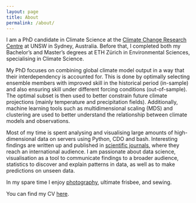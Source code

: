 ```yaml
---
layout: page
title: About
permalink: /about/
---
```


I am a PhD candidate in Climate Science at the [Climate Change Research Centre](http://www.ccrc.unsw.edu.au/ccrc-team/students/nadja-herger) at UNSW in Sydney, Australia. Before that, I completed both my Bachelor’s and Master’s degrees at ETH Zürich in Environmental Sciences, specialising in Climate Science.

My PhD focuses on combining global climate model output in a way that their interdependency is accounted for. This is done by optimally selecting ensemble members with improved skill in the historical period (in-sample) and also ensuring skill under different forcing conditions (out-of-sample). The optimal subset is then used to better constrain future climate projections (mainly temperature and precipitation fields). Additionally, machine learning tools such as multidimensional scaling (MDS) and clustering are used to better understand the relationship between climate models and observations.

Most of my time is spent analysing and visualising large amounts of high-dimensional data on servers using Python, CDO and bash. Interesting findings are written up and published in [scientific journals](publications.md), where they reach an international audience. I am passionate about data science, visualisation as a tool to communicate findings to a broader audience, statistics to discover and explain patterns in data, as well as to make predictions on unseen data.

In my spare time I enjoy [photography](https://500px.com/nadja_herger), ultimate frisbee, and sewing.

You can find my CV <a href="https://www.dropbox.com/s/8f32bib8vxxlp2x/NadjaHerger_CV.pdf?dl=0" target="_blank">here</a>.
